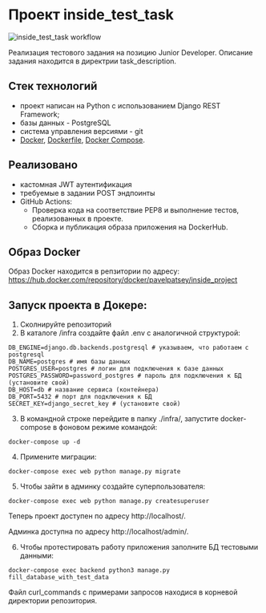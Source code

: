 # Проект inside_test_task

![inside_test_task workflow](https://github.com/PavelPatsey/inside_test_taskt/actions/workflows/main.yml/badge.svg)

Реализация тестового задания на позицию Junior Developer. Описание задания находится в директрии task_description.

## Стек технологий

- проект написан на Python с использованием Django REST Framework;
- базы данных - PostgreSQL
- система управления версиями - git
- [Docker](https://docs.docker.com/engine/install/ubuntu/), [Dockerfile](https://docs.docker.com/engine/reference/builder/), [Docker Compose](https://docs.docker.com/compose/).

## Реализовано

- кастомная JWT аутентификация
- требуемые в задании POST эндпоинты
- GitHub Actions:
    - Проверка кода на соответствие PEP8 и выполнение тестов, реализованных в проекте.
     - Сборка и публикация образа приложения на DockerHub.

## Образ Docker
Образ Docker находится в репзитории по адресу:
https://hub.docker.com/repository/docker/pavelpatsey/inside_project

## Запуск проекта в Докере:

1. Сколнируйте репозиторий
2. В каталоге /infra создайте файл .env c аналогичной структурой:
 ```
DB_ENGINE=django.db.backends.postgresql # указываем, что работаем с postgresql
DB_NAME=postgres # имя базы данных
POSTGRES_USER=postgres # логин для подключения к базе данных
POSTGRES_PASSWORD=password_postgres # пароль для подключения к БД (установите свой)
DB_HOST=db # название сервиса (контейнера)
DB_PORT=5432 # порт для подключения к БД
SECRET_KEY=django_secret_key # (установите свой)
 ```
3. В командной строке перейдите в папку ./infra/, запустите docker-compose в фоновом режиме командой:
```
docker-compose up -d
```
4. Примените миграции:
```
docker-compose exec web python manage.py migrate

```
5. Чтобы зайти в админку создайте суперпользователя:
```
docker-compose exec web python manage.py createsuperuser

```
Теперь проект доступен по адресу http://localhost/.

Админка доступна по адресу http://localhost/admin/.

6. Чтобы протестировать работу приложения заполните БД тестовыми данными:

```
docker-compose exec backend python3 manage.py fill_database_with_test_data
```
Файл curl_commands с примерами запросов находися в корневой директории репозитория.